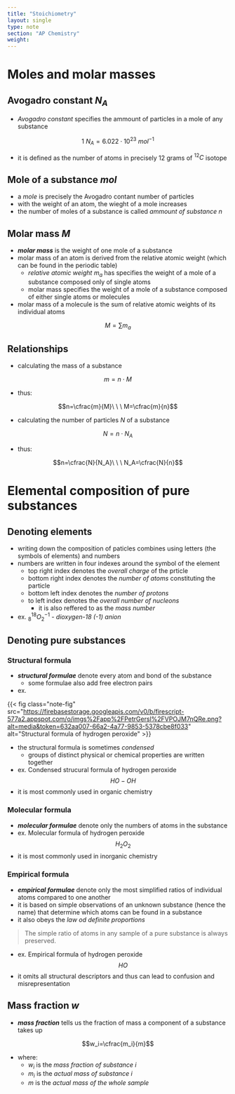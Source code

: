 ```yaml
---
title: "Stoichiometry"
layout: single
type: note
section: "AP Chemistry"
weight: 
---
```

# Moles and molar masses
## Avogadro constant $N_A$
- _Avogadro constant_ specifies the ammount of particles in a mole of any substance

$$1\ N_A=6.022\cdot{10^{23}}\ mol^{-1}$$

- it is defined as the number of atoms in precisely 12 grams of $^{12}C$ isotope
## Mole of a substance $mol$
- a _mole_ is precisely the Avogadro contant number of particles
- with the weight of an atom, the wieght of a mole increases
- the number of moles of a substance is called _ammount of substance_ $n$
## Molar mass $M$
- **_molar mass_** is the weight of one mole of a substance
- molar mass of an atom is derived from the relative atomic weight (which can be found in the periodic table)
    - _relative atomic weight_ $m_a$ has specifies the weight of a mole of a substance composed only of single atoms
    - molar mass specifies the weight of a mole of a substance composed of either single atoms or molecules
- molar mass of a molecule is the sum of relative atomic weights of its individual atoms

$$M=\sum{m_a}$$

## Relationships
- calculating the mass of a substance

$$m=n\cdot{M}$$

- thus:

$$n=\cfrac{m}{M}\ \ \ M=\cfrac{m}{n}$$

- calculating the number of particles $N$ of a substance

$$N=n\cdot{N_A}$$

- thus:

$$n=\cfrac{N}{N_A}\ \ \ N_A=\cfrac{N}{n}$$

# Elemental composition of pure substances
## Denoting elements
- writing down the composition of paticles combines using letters (the symbols of elements) and numbers
- numbers are written in four indexes around the symbol of the element
    - top right index denotes the _overall charge_ of the prticle
    - bottom right index denotes the _number of atoms_ constituting the particle
    - bottom left index denotes the _number of protons_
    - to left index denotes the _overall number of nucleons_
        - it is also reffered to as the _mass number_
- ex. $_8^{18}O_2^{-1}$ - _dioxygen-18 (-1) anion_
## Denoting pure substances
### Structural formula
- **_structural formulae_** denote every atom and bond of the substance
    - some formulae also add free electron pairs
- ex.

{{< fig class="note-fig" src="https://firebasestorage.googleapis.com/v0/b/firescript-577a2.appspot.com/o/imgs%2Fapp%2FPetrGersl%2FVPOJM7nQRe.png?alt=media&token=632aa007-66a2-4a77-9853-5378cbe8f033" alt="Structural formula of hydrogen peroxide" >}}

- the structural formula is sometimes _condensed_
    - groups of distinct physical or chemical properties are written together
- ex. Condensed strucural formula of hydrogen peroxide
$$HO-OH$$
- it is most commonly used in organic chemistry 
### Molecular formula
- **_molecular formulae_** denote only the numbers of atoms in the substance
- ex. Molecular formula of hydrogen peroxide
$$H_2O_2$$
- it is most commonly used in inorganic chemistry
### Empirical formula
- **_empirical formulae_** denote only the most simplified ratios of individual atoms compared to one another
- it is based on simple observations of an unknown substance (hence the name) that determine which atoms can be found in a substance
- it also obeys the _law od definite proportions_
> The simple ratio of atoms in any sample of a pure substance is always preserved.
- ex. Empirical formula of hydrogen peroxide
$$HO$$
- it omits all structural descriptors and thus can lead to confusion and misrepresentation
## Mass fraction $w$
- **_mass fraction_** tells us the fraction of mass a component of a substance takes up

$$w_i=\cfrac{m_i}{m}$$

- where:
    - $w_i$ is the _mass fraction of substance_ $i$
    - $m_i$ is the _actual mass of substance_ $i$
    - $m$ is the _actual mass of the whole sample_